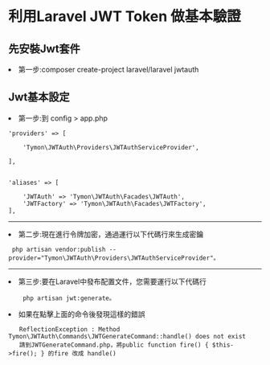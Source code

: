 <h1>利用Laravel JWT Token 做基本驗證</h1>

## 先安裝Jwt套件

<li>第一步:composer create-project laravel/laravel jwtauth</li>

## Jwt基本設定

<li>第一步:到 config > app.php </li>

<div>
    
    'providers' => [

        'Tymon\JWTAuth\Providers\JWTAuthServiceProvider',

    ],


    'aliases' => [

        'JWTAuth' => 'Tymon\JWTAuth\Facades\JWTAuth',
        'JWTFactory' => 'Tymon\JWTAuth\Facades\JWTFactory',
    ],

</div>
<hr>


<li>第二步:現在進行令牌加密，通過運行以下代碼行來生成密鑰</li>

<div>
   
     php artisan vendor:publish --provider="Tymon\JWTAuth\Providers\JWTAuthServiceProvider"。

</div>


<hr>


<li>第三步:要在Laravel中發布配置文件，您需要運行以下代碼行</li>

<div>
        
        php artisan jwt:generate。
        
</div>

<li>如果在點擊上面的命令後發現這樣的錯誤</li>

<div>
        
       ReflectionException : Method Tymon\JWTAuth\Commands\JWTGenerateCommand::handle() does not exist
       請到JWTGenerateCommand.php，將public function fire() { $this->fire(); } 的fire 改成 handle()
        
</div>
